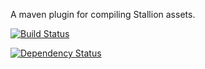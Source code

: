 A maven plugin for compiling Stallion assets.

[![Build Status](https://travis-ci.org/StallionCMS/stallion-assets-maven.svg?branch=master)](https://travis-ci.org/StallionCMS/stallion-assets-maven)

[![Dependency Status](https://www.versioneye.com/user/projects/57859fff6edb08004191de0b/badge.svg?style=flat-square)](https://www.versioneye.com/user/projects/57859fff6edb08004191de0b)
